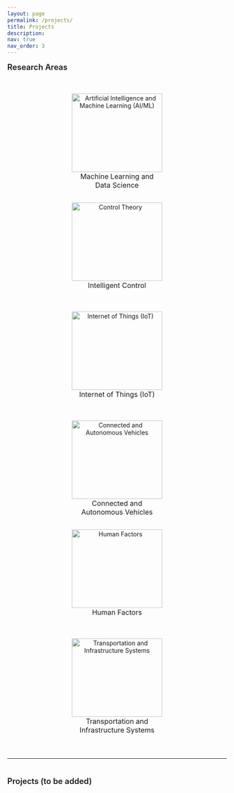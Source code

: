 ```yaml
---
layout: page
permalink: /projects/
title: Projects
description: 
nav: true
nav_order: 3
---
```


<style>
/* 标题样式 */
h4 {
  position: relative;
  padding-bottom: 10px;
  margin-bottom: 20px;
  margin-top: 40px;
  color: var(--global-text-color);
  font-size: 1.3em;
  font-weight: 600;
}

h4:first-of-type {
  margin-top: 0;
}

h4:after {
  content: "";
  position: absolute;
  bottom: 0;
  left: 0;
  width: 50px;
  height: 3px;
  background: var(--global-theme-color);
  border-radius: 3px;
}
</style>

<h4>Research Areas</h4>

<div style="text-align:center; display:flex; flex-wrap:wrap; justify-content:center; align-items:center;">
  <div style="margin: 6px; max-height: 360px;">
    <div style="width: 288px;">
      <figure>
        <img src="../../assets/img/projects_photo/AI-CV2.png" alt="Artificial Intelligence and Machine Learning (AI/ML)" style="width: 100%; height: 180px; display: block; margin: 0 auto;">
        <figcaption style="height: 30px; font-size: 16px; text-align: center; word-wrap: break-word;">Machine Learning and <br> Data Science</figcaption>
      </figure>
    </div>
  </div>
  <div style="margin: 6px; max-height: 360px;">
    <div style="width: 288px;">
      <figure>
        <img src="../../assets/img/projects_photo/control.jpg" alt="Control Theory" style="width: 100%; height: 180px; display: block; margin: 0 auto;">
        <figcaption style="height: 30px; font-size: 16px; text-align: center; word-wrap: break-word;">Intelligent Control</figcaption>
      </figure>
    </div>
  </div>
  <div style="margin: 6px; max-height: 360px;">
    <div style="width: 288px;">
      <figure>
        <img src="../../assets/img/projects_photo/IoT-2.png" alt="Internet of Things (IoT)" style="width: 100%; height: 180px; display: block; margin: 0 auto;">
        <figcaption style="height: 30px; font-size: 16px; text-align: center; word-wrap: break-word;">Internet of Things (IoT)</figcaption>
      </figure>
    </div>
  </div>
  <div style="margin: 6px; max-height: 360px;">
    <div style="width: 288px;">
      <figure>
        <img src="../../assets/img/projects_photo/CAV1.png" alt="Connected and Autonomous Vehicles" style="width: 100%; height: 180px; display: block; margin: 0 auto;">
        <figcaption style="height: 30px; font-size: 16px; text-align: center; word-wrap: break-word;">Connected and Autonomous Vehicles</figcaption>
      </figure>
    </div>
  </div>
  <div style="margin: 6px; max-height: 360px;">
    <div style="width: 288px;">
      <figure>
        <img src="../../assets/img/projects_photo/Picture1.png" alt="Human Factors" style="width: 100%; height: 180px; display: block; margin: 0 auto;">
        <figcaption style="height: 30px; font-size: 16px; text-align: center; word-wrap: break-word;">Human Factors</figcaption>
      </figure>
    </div>
  </div>
  <div style="margin: 6px; max-height: 360px;">
    <div style="width: 288px;">
      <figure>
        <img src="../../assets/img/projects_photo/city-2.png" alt="Transportation and Infrastructure Systems" style="width: 100%; height: 180px; display: block; margin: 0 auto;">
        <figcaption style="height: 30px; font-size: 16px; text-align: center; word-wrap: break-word;">Transportation and Infrastructure Systems</figcaption>
      </figure>
    </div>
  </div>
</div>

<br> <!-- 这里插入了一个换行标签 -->

---
<h4>Projects (to be added)</h4>

<!-- <div style="border: 1px solid #ddd; padding: 10px; border-radius: 5px; display: flex;">
  <img src="../../assets/img/projects_photo/frank-GCQ.gif" style="width: 300px; height: 250px; margin-right: 20px;">
  <div>
    <h5><strong><span style="color: #B71C1C;">Graph neural network and reinforcement learning for multi-agent cooperative control of connected autonomous vehicles</span></strong></h5>
    <h6>Publication</h6>
    <ul>
      <li>Computer‐Aided Civil and Infrastructure Engineering, 2021, 36(7): 838-857.</li>
    </ul>
  </div>
</div>

<br>

<div style="border: 1px solid #ddd; padding: 10px; border-radius: 5px; display: flex;">
  <img src="../../assets/img/projects_photo/Paul-research.gif" style="width: 300px; height: 250px; margin-right: 20px;">
  <div>
    <h5><strong><span style="color: #B71C1C;">Leveraging the capabilities of connected and autonomous vehicles and multi-agent reinforcement learning to mitigate highway bottleneck congestion</span></strong></h5>
    <h6>Publication</h6>
    <ul>
      <li>Transportmetrica A: Transportation Science</li>
    </ul>
  </div>
</div>

<br>

<div style="border: 1px solid #ddd; padding: 10px; border-radius: 5px; display: flex;">
  <img src="../../assets/img/projects_photo/crash_avoidance.gif" style="width: 300px; height: 250px; margin-right: 20px;">
  <div>
    <h5><strong><span style="color: #B71C1C;">A cooperative crash avoidance framework forautonomous vehicle under collision-imminentsituations in mixed traffic stream</span></strong></h5>
    <h6>Publication</h6>
    <ul>
      <li>2021 IEEE International Intelligent Transportation Systems Conference (ITSC). IEEE, 2021: 1997-2002.</li>
    </ul>
  </div>
</div> -->





